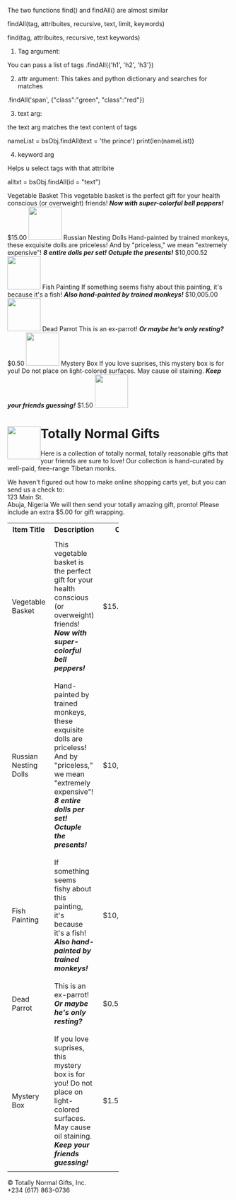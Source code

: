 The two functions find() and findAll()
are almost similar

findAll(tag, attribuites, recursive, text, limit, keywords)

find(tag, attribuites, recursive, text keywords)

1) Tag argument:

You can pass a list of tags
.findAll({'h1', 'h2', 'h3'})

2) attr argument:
This takes and python dictionary and searches for matches

.findAll('span', {"class":"green", "class":"red"})

3) text arg:

the text arg matches the text content of tags

nameList = bsObj.findAll(text = 'the prince')
print(len(nameList))

4) keyword arg

Helps u select tags with that attribite

alltxt = bsObj.findAll(id = "text")


<tr class="gift" id="gift1"><td>
Vegetable Basket
</td><td>
This vegetable basket is the perfect gift for your health conscious (or overweight) friends!
<span class="excitingNote">Now with super-colorful bell peppers!</span>
</td><td>
$15.00
</td><td>
<img src="../img/gifts/img1.jpg"/>
</td></tr>


<tr class="gift" id="gift2"><td>
Russian Nesting Dolls
</td><td>
Hand-painted by trained monkeys, these exquisite dolls are priceless! And by "priceless," we mean "extremely expensive"! <span class="excitingNote">8 entire dolls per set! Octuple the presents!</span>
</td><td>
$10,000.52
</td><td>
<img src="../img/gifts/img2.jpg"/>
</td></tr>


<tr class="gift" id="gift3"><td>
Fish Painting
</td><td>
If something seems fishy about this painting, it's because it's a fish! <span class="excitingNote">Also hand-painted by trained monkeys!</span>
</td><td>
$10,005.00
</td><td>
<img src="../img/gifts/img3.jpg"/>
</td></tr>


<tr class="gift" id="gift4"><td>
Dead Parrot
</td><td>
This is an ex-parrot! <span class="excitingNote">Or maybe he's only resting?</span>
</td><td>
$0.50
</td><td>
<img src="../img/gifts/img4.jpg"/>
</td></tr>


<tr class="gift" id="gift5"><td>
Mystery Box
</td><td>
If you love suprises, this mystery box is for you! Do not place on light-colored surfaces. May cause oil staining. <span class="excitingNote">Keep your friends guessing!</span>
</td><td>
$1.50
</td><td>
<img src="../img/gifts/img6.jpg"/>
</td></tr>











<html>
 <head>
  <style>
   img{
        width:75px;
}
table{
        width:50%;
}
td{
        margin:10px;
        padding:10px;
}
.wrapper{
        width:800px;
}
.excitingNote{
        font-style:italic;
        font-weight:bold;
}
  </style>
 </head>
 <body>
  <div id="wrapper">
   <img src="../img/gifts/logo.jpg" style="float:left;"/>
   <h1>
    Totally Normal Gifts
   </h1>
   <div id="content">
    Here is a collection of totally normal, totally reasonable gifts that your friends are sure to love! Our collection is
hand-curated by well-paid, free-range Tibetan monks.
    <p>
     We haven't figured out how to make online shopping carts yet, but you can send us a check to:
     <br/>
     123 Main St.
     <br/>
     Abuja, Nigeria
We will then send your totally amazing gift, pronto! Please include an extra $5.00 for gift wrapping.
    </p>
   </div>
   <table id="giftList">
    <tr>
     <th>
      Item Title
     </th>
     <th>
      Description
     </th>
     <th>
      Cost
     </th>
     <th>
      Image
     </th>
    </tr>
    <tr class="gift" id="gift1">
     <td>
      Vegetable Basket
     </td>
     <td>
      This vegetable basket is the perfect gift for your health conscious (or overweight) friends!
      <span class="excitingNote">
       Now with super-colorful bell peppers!
      </span>
     </td>
     <td>
      $15.00
     </td>
     <td>
      <img src="../img/gifts/img1.jpg"/>
     </td>
    </tr>
    <tr class="gift" id="gift2">
     <td>
      Russian Nesting Dolls
     </td>
     <td>
      Hand-painted by trained monkeys, these exquisite dolls are priceless! And by "priceless," we mean "extremely expensive"!
      <span class="excitingNote">
       8 entire dolls per set! Octuple the presents!
      </span>
     </td>
     <td>
      $10,000.52
     </td>
     <td>
      <img src="../img/gifts/img2.jpg"/>
     </td>
    </tr>
    <tr class="gift" id="gift3">
     <td>
      Fish Painting
     </td>
     <td>
      If something seems fishy about this painting, it's because it's a fish!
      <span class="excitingNote">
       Also hand-painted by trained monkeys!
      </span>
     </td>
     <td>
      $10,005.00
     </td>
     <td>
      <img src="../img/gifts/img3.jpg"/>
     </td>
    </tr>
    <tr class="gift" id="gift4">
     <td>
      Dead Parrot
     </td>
     <td>
      This is an ex-parrot!
      <span class="excitingNote">
       Or maybe he's only resting?
      </span>
     </td>
     <td>
      $0.50
     </td>
     <td>
      <img src="../img/gifts/img4.jpg"/>
     </td>
    </tr>
    <tr class="gift" id="gift5">
     <td>
      Mystery Box
     </td>
     <td>
      If you love suprises, this mystery box is for you! Do not place on light-colored surfaces. May cause oil staining.
      <span class="excitingNote">
       Keep your friends guessing!
      </span>
     </td>
     <td>
      $1.50
     </td>
     <td>
      <img src="../img/gifts/img6.jpg"/>
     </td>
    </tr>
   </table>
   <div id="footer">
    © Totally Normal Gifts, Inc.
    <br/>
    +234 (617) 863-0736
   </div>
  </div>
 </body>
</html>